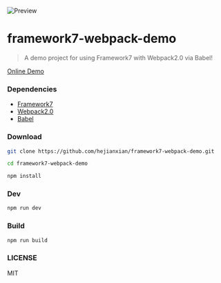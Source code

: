 ![Preview](https://camo.githubusercontent.com/2491ce76f7baf4dd8c31a273c5ced04196cb53ba/68747470733a2f2f646e2d636e6f64652e71626f782e6d652f46676779536169665853684b58782d527039633567786836476f7830)

# framework7-webpack-demo

> A demo project for using Framework7 with Webpack2.0 via Babel!

[Online Demo](https://hejx.herokuapp.com/f7/)

### Dependencies

* [Framework7](http://framework7.io/)
* [Webpack2.0](https://webpack.js.org/)
* [Babel](https://babeljs.io/)

### Download

```bash
git clone https://github.com/hejianxian/framework7-webpack-demo.git

cd framework7-webpack-demo

npm install

```

### Dev

```bash
npm run dev
```

### Build

``` bash
npm run build
```

### LICENSE

MIT

